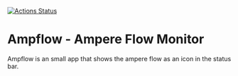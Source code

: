 [![Actions Status](https://github.com/florianvazelle/Ampflow/workflows/Android%20CI/badge.svg)](https://github.com/florianvazelle/Ampflow/actions)

# Ampflow - Ampere Flow Monitor

Ampflow is an small app that shows the ampere flow as an icon in the status bar.